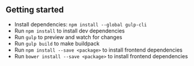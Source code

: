 ## Getting started

- Install dependencies: `npm install --global gulp-cli`
- Run `npm install` to install dev dependencies
- Run `gulp` to preview and watch for changes
- Run `gulp build` to make buildpack
- Run `npm install --save <package>` to install frontend dependencies
- Run `bower install --save <package>` to install frontend dependencies
